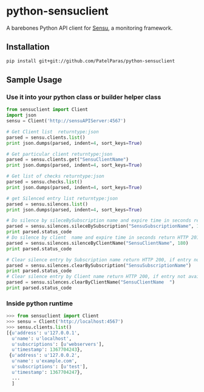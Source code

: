 python-sensuclient
==================

A barebones Python API client for [Sensu](https://github.com/sensu/sensu), a monitoring framework.

Installation
------------

```bash
pip install git+git://github.com/PatelParas/python-sensuclient
```

Sample Usage
------------
### Use it into your python class or builder helper class
```python
from sensuclient import Client
import json
sensu = Client('http://sensuAPIServer:4567')

# Get Client list  returntype:json
parsed = sensu.clients.list()
print json.dumps(parsed, indent=4, sort_keys=True)

# Get particular client returntype:json
parsed = sensu.clients.get("SensuClientName")
print json.dumps(parsed, indent=4, sort_keys=True)

# Get list of checks returntype:json
parsed = sensu.checks.list()
print json.dumps(parsed, indent=4, sort_keys=True)

# get Silenced entry list returntype:json
parsed = sensu.silences.list()
print json.dumps(parsed, indent=4, sort_keys=True)

# Do silence by sileceBySubscription name and expire time in seconds return HTTP 201
parsed = sensu.silences.sileceBySubscription("SensuSubscriptionName", 180)
print parsed.status_code
# Do silence by client  name and expire time in seconds return HTTP 201
parsed = sensu.silences.silenceByClientName("SensuClientName", 180)
print parsed.status_code

# Clear silence entry by Subscription name return HTTP 200, if entry not available HTTP 404
parsed = sensu.silences.clearBySubscription("SensuSubscriptionName")
print parsed.status_code
# Clear silence entry by Client name return HTTP 200, if entry not available HTTP 404
parsed = sensu.silences.clearByClientName("SensuClientName  ")
print parsed.status_code
```
### Inside python runtime
```python
>>> from sensuclient import Client
>>> sensu = Client('http://localhost:4567')
>>> sensu.clients.list()
[{u'address': u'127.0.0.1',
  u'name': u'localhost',
  u'subscriptions': [u'webservers'],
  u'timestamp': 1367704243},
 {u'address': u'127.0.0.2',
  u'name': u'example.com',
  u'subscriptions': [u'test'],
  u'timestamp': 1367704247},
  ...
  ]
```
